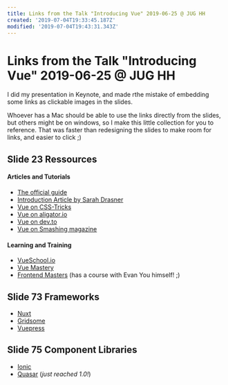 ```yaml
---
title: Links from the Talk "Introducing Vue" 2019-06-25 @ JUG HH
created: '2019-07-04T19:33:45.187Z'
modified: '2019-07-04T19:43:31.343Z'
---
```


# Links from the Talk "Introducing Vue" 2019-06-25 @ JUG HH

I did my presentation in Keynote, and made rthe mistake of embedding some links as clickable images in the slides.

Whoever has a Mac should be able to use the links directly from the slides, but others might be on windows, so I make this little collection for you to reference. That was faster than redesigning the slides to make room for links, and easier to click ;)

## Slide 23 Ressources

#### Articles and Tutorials

- [The official guide](https://vuejs.org/v2/guide/)
- [Introduction Article by Sarah Drasner](https://css-tricks.com/intro-to-vue-1-rendering-directives-events/)
- [Vue on CSS-Tricks](https://css-tricks.com/tag/vue/?orderby=relevance&post_type=post,page,guide)
- [Vue on aligator.io](https://alligator.io/vuejs/)
- [Vue on dev.to](https://dev.to/t/vue)
- [Vue on Smashing magazine](https://www.smashingmagazine.com/category/vue)

#### Learning and Training

- [VueSchool.io](https://vueschool.io)
- [Vue Mastery](https://www.vuemastery.com/)
- [Frontend Masters](https://frontendmasters.com/learn/vue/) (has a course with Evan You himself! ;)

## Slide 73 Frameworks

- [Nuxt](https://www.nuxtjs.org)
- [Gridsome](https://www.gridsome.org)
- [Vuepress](https://vuepress.vuejs.org)

## Slide 75 Component Libraries

- [Ionic](https://ionicframework.com/blog/announcing-the-ionic-vue-beta/)
- [Quasar](https://quasar.dev) (_just reached 1.0!_)
